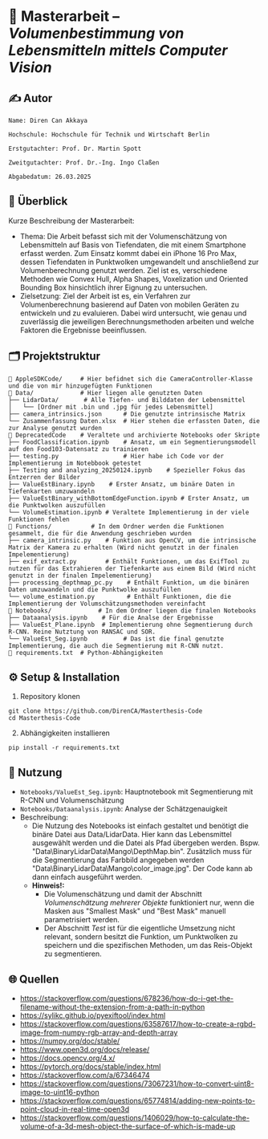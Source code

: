 # 📘 Masterarbeit – *Volumenbestimmung von Lebensmitteln mittels Computer Vision*

## ✍️ Autor

    Name: Diren Can Akkaya

    Hochschule: Hochschule für Technik und Wirtschaft Berlin

    Erstgutachter: Prof. Dr. Martin Spott

    Zweitgutachter: Prof. Dr.-Ing. Ingo Claßen

    Abgabedatum: 26.03.2025

## 📌 Überblick

Kurze Beschreibung der Masterarbeit:  
- Thema:
Die Arbeit befasst sich mit der Volumenschätzung von Lebensmitteln auf Basis von Tiefendaten, die mit einem Smartphone erfasst werden. Zum Einsatz kommt dabei ein iPhone 16 Pro Max, dessen Tiefendaten in Punktwolken umgewandelt und anschließend zur Volumenberechnung genutzt werden. Ziel ist es, verschiedene Methoden wie Convex Hull, Alpha Shapes, Voxelization und Oriented Bounding Box hinsichtlich ihrer Eignung zu untersuchen.
- Zielsetzung:
Ziel der Arbeit ist es, ein Verfahren zur Volumenberechnung basierend auf Daten von mobilen Geräten zu entwickeln und zu evaluieren. Dabei wird untersucht, wie genau und zuverlässig die jeweiligen Berechnungsmethoden arbeiten und welche Faktoren die Ergebnisse beeinflussen.

## 🗂️ Projektstruktur

```plaintext
📁 AppleSDKCode/     # Hier befidnet sich die CameraController-Klasse und die von mir hinzugefügten Funktionen
📁 Data/             # Hier liegen alle genutzten Daten
├── LidarData/       # Alle Tiefen- und Bilddaten der Lebensmittel
│   └── [Ordner mit .bin und .jpg für jedes Lebensmittel]
├── camera_intrinsics.json      # Die genutzte intrinsische Matrix
└── Zusammenfassung Daten.xlsx  # Hier stehen die erfassten Daten, die zur Analyse genutzt wurden
📁 DeprecatedCode    # Veraltete und archivierte Notebooks oder Skripte
├── FoodClassification.ipynb    # Ansatz, um ein Segmentierungsmodell auf den Food103-Datensatz zu trainieren
├── testing.py                  # Hier habe ich Code vor der Implementierung im Notebbook getestet 
├── Testing and analyzing_20250124.ipynb    # Spezieller Fokus das Entzerren der Bilder
├── ValueEstBinary.ipynb    # Erster Ansatz, um binäre Daten in Tiefenkarten umzuwandeln
├── ValueEstBinary_withBottomEdgeFunction.ipynb # Erster Ansatz, um die Punktwolken auszufüllen
└── VolumeEstimation.ipynb # Veraltete Implementierung in der viele Funktionen fehlen
📁 Functions/           # In dem Ordner werden die Funktionen gesammelt, die für die Anwendung geschrieben wurden
├── camera_intrinsic.py    # Funktion aus OpenCV, um die intrinsische Matrix der Kamera zu erhalten (Wird nicht genutzt in der finalen Impelementierung)
├── exif_extract.py        # Enthält Funktionen, um das ExifTool zu nutzen für das Extrahieren der Tiefenkarte aus einem Bild (Wird nicht genutzt in der finalen Impelementierung)
├── processing_depthmap_pc.py    # Enthält Funktion, um die binären Daten umzuwandeln und die Punktwolke auszufüllen
└── volume_estimation.py         # Enthält Funktionen, die die Implementierung der Volumschätzungsmethoden vereinfacht
📁 Notebooks/             # In dem Ordner liegen die finalen Notebooks
├── Dataanalysis.ipynb    # Für die Analse der Ergebnisse
├── ValueEst_Plane.ipynb  # Implementierung ohne Segmentierung durch R-CNN. Reine Nutztung von RANSAC und SOR.
└── ValueEst_Seg.ipynb          # Das ist die final genutzte Implementierung, die auch die Segmentierung mit R-CNN nutzt.
📄 requirements.txt  # Python-Abhängigkeiten
```


## ⚙️ Setup & Installation


1. Repository klonen  
```
git clone https://github.com/DirenCA/Masterthesis-Code
cd Masterthesis-Code
```
2. Abhängigkeiten installieren
```
pip install -r requirements.txt
```

## 🚀 Nutzung

- `Notebooks/ValueEst_Seg.ipynb`: Hauptnotebook mit Segmentierung mit R-CNN und Volumenschätzung  
- `Notebooks/Dataanalysis.ipynb`: Analyse der Schätzgenauigkeit  
- Beschreibung:
  - Die Nutzung des Notebooks ist einfach gestaltet und benötigt die binäre Datei aus Data/LidarData. Hier kann das Lebensmittel ausgewählt werden und die Datei als Pfad übergeben werden.
    Bspw. "Data\BinaryLidarData\Mango\DepthMap.bin". Zusätzlich muss für die Segmentierung das Farbbild angegeben werden "Data\BinaryLidarData\Mango\color_image.jpg". Der Code kann ab dann einfach ausgeführt werden.
  - **Hinweis!:** 
    - Die Volumenschätzung und damit der Abschnitt *Volumenschätzung mehrerer Objekte* funktioniert nur, wenn die Masken aus "Smallest Mask" und "Best Mask" manuell parametrisiert werden.
    - Der Abschnitt *Test* ist für die eigentliche Umsetzung nicht relevant, sondern besitzt die Funktion, um Punktwolken zu speichern und die spezifischen Methoden, um das Reis-Objekt zu segmentieren.
  
## 🌐 Quellen
- https://stackoverflow.com/questions/678236/how-do-i-get-the-filename-without-the-extension-from-a-path-in-python
- https://sylikc.github.io/pyexiftool/index.html
- https://stackoverflow.com/questions/63587617/how-to-create-a-rgbd-image-from-numpy-rgb-array-and-depth-array
- https://numpy.org/doc/stable/
- https://www.open3d.org/docs/release/
- https://docs.opencv.org/4.x/
- https://pytorch.org/docs/stable/index.html
- https://stackoverflow.com/a/67346474
- https://stackoverflow.com/questions/73067231/how-to-convert-uint8-image-to-uint16-python
- https://stackoverflow.com/questions/65774814/adding-new-points-to-point-cloud-in-real-time-open3d
- https://stackoverflow.com/questions/1406029/how-to-calculate-the-volume-of-a-3d-mesh-object-the-surface-of-which-is-made-up